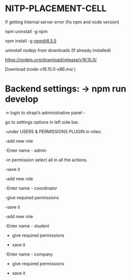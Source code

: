 # NITP-PLACEMENT-CELL

If getting Internal server error (fix npm and node version)

npm uninstall -g npm

npm install -g npm@8.5.5

uninstall nodejs from downloads (If already installed)

https://nodejs.org/download/release/v16.15.0/

Download (node-v16.15.0-x86.msi )




# Backend settings: -> npm run develop

-> login to strapi’s administrative panel -

go to settings options in left side bar. 

-under USERS & PERMISSIONS PLUGIN in roles: 

-add new role

-Enter name - admin

-in permission select all in all the actions. 

-save it

-add new role

-Enter name - coordinator

-give required permissions

-save it

-add new role

-Enter name - student

- give required permissions

- save it

-Enter name - company

- give required permissions

- save it

